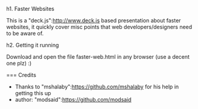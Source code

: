 h1. Faster Websites

This is a "deck.js":http://www.deck.js based presentation about faster websites, it quickly cover misc points that web developers/designers need to be aware of.

h2. Getting it running 

Download and open the file faster-web.html in any browser (use a decent one plz)  :)

=== Credits

* Thanks to "mshalaby":https://github.com/mshalaby for his help in getting this up
* author: "modsaid":https://github.com/modsaid